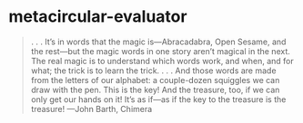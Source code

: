 # metacircular-evaluator

> . . . It’s in words that the magic is—Abracadabra, Open Sesame,
> and the rest—but the magic words in one story aren’t magical in the next. The real magic is to understand which words
> work, and when, and for what; the trick is to learn the trick.
> . . . And those words are made from the letters of our alphabet: a couple-dozen squiggles we can draw with the pen.
> This is the key! And the treasure, too, if we can only get
> our hands on it! It’s as if—as if the key to the treasure is the
> treasure!
> —John Barth, Chimera 
